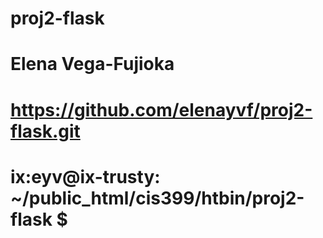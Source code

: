 # proj2-flask
# Elena Vega-Fujioka
# https://github.com/elenayvf/proj2-flask.git
# ix:eyv@ix-trusty: ~/public_html/cis399/htbin/proj2-flask $ 
